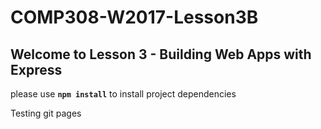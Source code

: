 # COMP308-W2017-Lesson3B

## Welcome to Lesson 3 - Building Web Apps with Express

please use **`npm install`** to install project dependencies

Testing git pages
